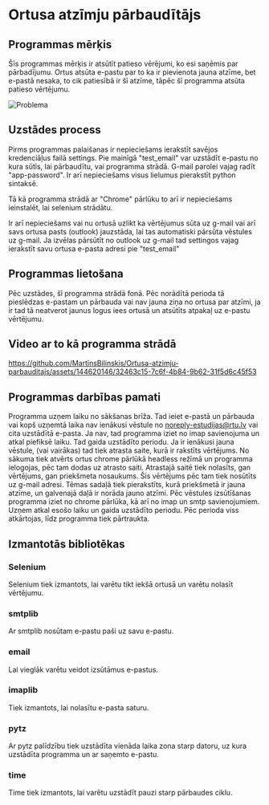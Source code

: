 # Ortusa atzīmju pārbaudītājs

## Programmas mērķis
Šīs programmas mērķis ir atsūtīt patieso vērējumi, ko esi saņēmis par pārbadījumu. Ortus atsūta e-pastu par to ka ir pievienota jauna atzīme, bet e-pastā nesaka, to cik patiesībā ir šī atzīme, tāpēc šī programma atsūta patieso vērtējumu.

![Problema](https://github.com/MartinsBilinskis/Ortusa-atzimju-parbauditajs/assets/144620146/e67643dc-3bfa-41d6-a3fc-df7f47d2a4eb)

## Uzstādes process
Pirms programmas palaišanas ir nepieciešams ierakstīt savējos kredenciāļus failā settings. Pie mainīgā "test_email" var uzstādīt e-pastu no kura sūtīs, lai pārbaudītu, vai programma strādā. G-mail parolei vajag radīt "app-password". Ir arī nepieciešams visus lielumus pierakstīt python sintaksē. 

Tā kā programma strādā ar "Chrome" pārlūku to arī ir nepieciešams ieinstalēt, lai selenium strādātu.

Ir arī nepieciešams vai nu ortusā uzlikt ka vērtējumus sūta uz g-mail vai arī savs ortusa pasts (outlook) jauzstāda, lai tas automatiski pārsūta vēstules uz g-mail. Ja izvēlas pārsūtīt no outlook uz g-mail tad settingos vajag ierakstīt savu ortusa e-pasta adresi pie "test_email"

## Programmas lietošana
Pēc uzstādes, šī programma strādā fonā. Pēc norādītā perioda tā pieslēdzas e-pastam un pārbauda vai nav jauna ziņa no ortusa par atzīmi, ja ir tad tā neatverot jaunus logus iees ortusā un atsūtīts atpakaļ uz e-pastu vērtējumu. 

## Video ar to kā programma strādā


https://github.com/MartinsBilinskis/Ortusa-atzimju-parbauditajs/assets/144620146/32463c15-7c6f-4b84-9b62-31f5d6c45f53


## Programmas darbības pamati
Programma uzņem laiku no sākšanas brīža. Tad ieiet e-pastā un pārbauda vai kopš uzņemtā laika nav ienākusi vēstule no noreply-estudijas@rtu.lv vai cita uzstādītā e-pasta. Ja nav, tad programma iziet no imap savienojuma un atkal piefiksē laiku. Tad gaida uzstādīto periodu. Ja ir ienākusi jauna vēstule, (vai vairākas) tad tiek atrasta saite, kurā ir rakstīts vērtējums. No sākuma tiek atvērts ortus chrome pārlūkā headless režīmā un programma ielogojas, pēc tam dodas uz atrasto saiti. Atrastajā saitē tiek nolasīts, gan vērtējums, gan priekšmeta nosaukums. Šis vērtējums pēc tam tiek nosūtīts uz g-mail adresi. Tēmas sadaļā tiek pierakstīts, kurā priekšmetā ir jauna atzīme, un galvenajā daļā ir norāda jauno atzīmi. Pēc vēstules izsūtīšanas programma iziet no chrome pārlūka, kā arī no imap un smtp savienojumiem. Uzņem atkal esošo laiku un gaida uzstādīto periodu. Pēc perioda viss atkārtojas, līdz programma tiek pārtraukta.

## Izmantotās bibliotēkas
### Selenium
Selenium tiek izmantots, lai varētu tikt iekšā ortusā un varētu nolasīt vērtējumu.

### smtplib
Ar smtplib nosūtam e-pastu paši uz savu e-pastu.

### email
Lai vieglāk varētu veidot izsūtāmus e-pastus.

### imaplib
Tiek izmantots, lai nolasītu e-pasta saturu.

### pytz
Ar pytz palīdzību tiek uzstādīta vienāda laika zona starp datoru, uz kura uzstādīta programma un ar saņemto e-pastu.

### time
Time tiek izmantots, lai varētu uzstādīt pauzi starp pārbaudes ciklu.
